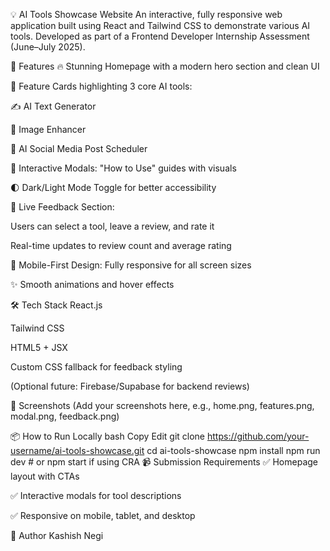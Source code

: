 💡 AI Tools Showcase Website
An interactive, fully responsive web application built using React and Tailwind CSS to demonstrate various AI tools. Developed as part of a Frontend Developer Internship Assessment (June–July 2025).

🚀 Features
🔥 Stunning Homepage with a modern hero section and clean UI

🎯 Feature Cards highlighting 3 core AI tools:

✍️ AI Text Generator

🎨 Image Enhancer

📅 AI Social Media Post Scheduler

📘 Interactive Modals: "How to Use" guides with visuals

🌓 Dark/Light Mode Toggle for better accessibility

🧾 Live Feedback Section:

Users can select a tool, leave a review, and rate it

Real-time updates to review count and average rating

📱 Mobile-First Design: Fully responsive for all screen sizes

✨ Smooth animations and hover effects

🛠️ Tech Stack
React.js

Tailwind CSS

HTML5 + JSX

Custom CSS fallback for feedback styling

(Optional future: Firebase/Supabase for backend reviews)

📸 Screenshots
(Add your screenshots here, e.g., home.png, features.png, modal.png, feedback.png)

📦 How to Run Locally
bash
Copy
Edit
git clone https://github.com/your-username/ai-tools-showcase.git
cd ai-tools-showcase
npm install
npm run dev # or npm start if using CRA
📹 Submission Requirements
✅ Homepage layout with CTAs

✅ Interactive modals for tool descriptions

✅ Responsive on mobile, tablet, and desktop



🧠 Author
Kashish Negi


